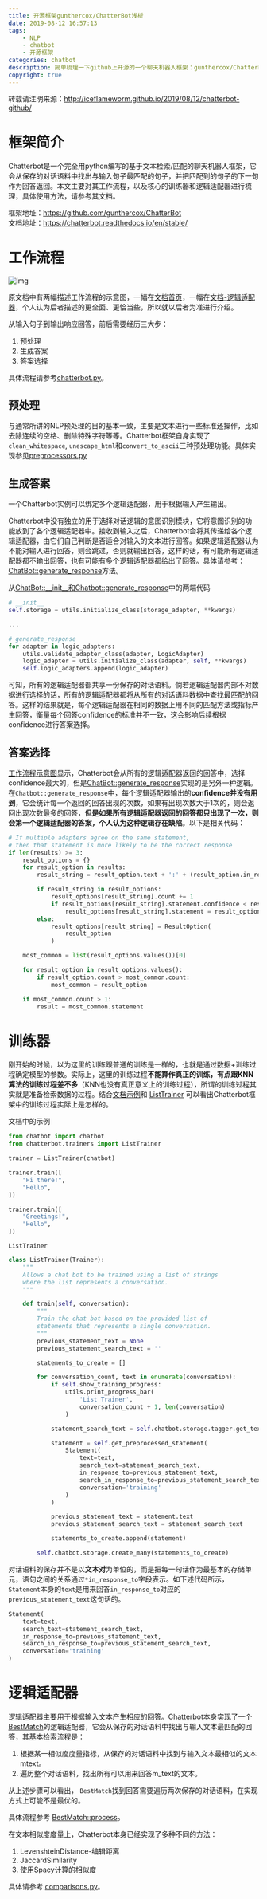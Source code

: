 ```yaml
---
title: 开源框架gunthercox/ChatterBot浅析
date: 2019-08-12 16:57:13
tags:
    - NLP
    - chatbot
    - 开源框架
categories: chatbot
description: 简单梳理一下github上开源的一个聊天机器人框架：gunthercox/ChatterBot，内容主要包含工作流程，训练器和逻辑适配器三部分。由于作者初涉chatbot这一领域，所以对某些部分的理解可能不到位，敬请谅解。
copyright: true
---
```


转载请注明来源：http://iceflameworm.github.io/2019/08/12/chatterbot-github/

# 框架简介
Chatterbot是一个完全用python编写的基于文本检索/匹配的聊天机器人框架，它会从保存的对话语料中找出与输入句子最匹配的句子，并把匹配到的句子的下一句作为回答返回。本文主要对其工作流程，以及核心的训练器和逻辑适配器进行梳理，具体使用方法，请参考其文档。

框架地址：https://github.com/gunthercox/ChatterBot   
文档地址：https://chatterbot.readthedocs.io/en/stable/

# 工作流程
![img](workflow.png)

原文档中有两幅描述工作流程的示意图，一幅在[文档首页](https://chatterbot.readthedocs.io/en/stable/index.html)，一幅在[文档-逻辑适配器](https://chatterbot.readthedocs.io/en/stable/logic/index.html)，个人认为后者描述的更全面、更恰当些，所以就以后者为准进行介绍。

从输入句子到输出响应回答，前后需要经历三大步：
1. 预处理
2. 生成答案
3. 答案选择

具体流程请参考[chatterbot.py](https://github.com/gunthercox/ChatterBot/blob/master/chatterbot/chatterbot.py)。

## 预处理

与通常所讲的NLP预处理的目的基本一致，主要是文本进行一些标准还操作，比如去除连续的空格、删除特殊字符等等。Chatterbot框架自身实现了`clean_whitespace`, `unescape_html`和`convert_to_ascii`三种预处理功能。具体实现参见[preprocessors.py](https://github.com/gunthercox/ChatterBot/blob/master/chatterbot/preprocessors.py)

## 生成答案

一个Chatterbot实例可以绑定多个逻辑适配器，用于根据输入产生输出。

Chatterbot中没有独立的用于选择对话逻辑的意图识别模块，它将意图识别的功能放到了各个逻辑适配器中。接收到输入之后，Chatterbot会将其传递给各个逻辑适配器，由它们自己判断是否适合对输入的文本进行回答。如果逻辑适配器认为不能对输入进行回答，则会跳过，否则就输出回答，这样的话，有可能所有逻辑适配器都不输出回答，也有可能有多个逻辑适配器都给出了回答。具体请参考：[ChatBot::generate_response](https://github.com/gunthercox/ChatterBot/blob/master/chatterbot/chatterbot.py)方法。

从[ChatBot::\_\_init\_\_和Chatbot::generate_response](https://github.com/gunthercox/ChatterBot/blob/master/chatterbot/chatterbot.py)中的两端代码

```python
# __init__
self.storage = utils.initialize_class(storage_adapter, **kwargs)

...

# generate_response
for adapter in logic_adapters:
    utils.validate_adapter_class(adapter, LogicAdapter)
    logic_adapter = utils.initialize_class(adapter, self, **kwargs)
    self.logic_adapters.append(logic_adapter)
```
可知，所有的逻辑适配器都共享一份保存的对话语料。倘若逻辑适配器内部不对数据进行选择的话，所有的逻辑适配器都将从所有的对话语料数据中查找最匹配的回答。这样的结果就是，每个逻辑适配器在相同的数据上用不同的匹配方法或指标产生回答，衡量每个回答confidence的标准并不一致，这会影响后续根据confidence进行答案选择。


## 答案选择

[工作流程示意图](#工作流程)显示，Chatterbot会从所有的逻辑适配器返回的回答中，选择confidence最大的，但是[ChatBot::generate_response](https://github.com/gunthercox/ChatterBot/blob/master/chatterbot/chatterbot.py)实现的是另外一种逻辑。在`Chatbot::generate_response`中，每个逻辑适配器输出的**confidence并没有用到**，它会统计每一个返回的回答出现的次数，如果有出现次数大于1次的，则会返回出现次数最多的回答，**但是如果所有逻辑适配器返回的回答都只出现了一次，则会第一个逻辑适配器的答案，个人认为这种逻辑存在缺陷**。以下是相关代码：

```python
# If multiple adapters agree on the same statement,
# then that statement is more likely to be the correct response
if len(results) >= 3:
    result_options = {}
    for result_option in results:
        result_string = result_option.text + ':' + (result_option.in_response_to or '')

        if result_string in result_options:
            result_options[result_string].count += 1
            if result_options[result_string].statement.confidence < result_option.confidence:
                result_options[result_string].statement = result_option
        else:
            result_options[result_string] = ResultOption(
                result_option
            )

    most_common = list(result_options.values())[0]

    for result_option in result_options.values():
        if result_option.count > most_common.count:
            most_common = result_option

    if most_common.count > 1:
        result = most_common.statement
```

# 训练器

刚开始的时候，以为这里的训练跟普通的训练是一样的，也就是通过数据+训练过程确定模型的参数。实际上，这里的训练过程**不能算作真正的训练，有点跟KNN算法的训练过程差不多**（KNN也没有真正意义上的训练过程），所谓的训练过程其实就是准备检索数据的过程。结合[文档示例](https://chatterbot.readthedocs.io/en/stable/training.html)和  [ListTrainer](https://github.com/gunthercox/ChatterBot/blob/master/chatterbot/trainers.py) 可以看出Chatterbot框架中的训练过程实际上是怎样的。

文档中的示例

```python
from chatbot import chatbot
from chatterbot.trainers import ListTrainer

trainer = ListTrainer(chatbot)

trainer.train([
    "Hi there!",
    "Hello",
])

trainer.train([
    "Greetings!",
    "Hello",
])
```

`ListTrainer`

```python
class ListTrainer(Trainer):
    """
    Allows a chat bot to be trained using a list of strings
    where the list represents a conversation.
    """

    def train(self, conversation):
        """
        Train the chat bot based on the provided list of
        statements that represents a single conversation.
        """
        previous_statement_text = None
        previous_statement_search_text = ''

        statements_to_create = []

        for conversation_count, text in enumerate(conversation):
            if self.show_training_progress:
                utils.print_progress_bar(
                    'List Trainer',
                    conversation_count + 1, len(conversation)
                )

            statement_search_text = self.chatbot.storage.tagger.get_text_index_string(text)

            statement = self.get_preprocessed_statement(
                Statement(
                    text=text,
                    search_text=statement_search_text,
                    in_response_to=previous_statement_text,
                    search_in_response_to=previous_statement_search_text,
                    conversation='training'
                )
            )

            previous_statement_text = statement.text
            previous_statement_search_text = statement_search_text

            statements_to_create.append(statement)

        self.chatbot.storage.create_many(statements_to_create)
```

对话语料的保存并不是以**文本对**为单位的，而是把每一句话作为最基本的存储单元，语句之间的关系通过`*in_response_to`字段表示。如下述代码所示，`Statement`本身的`text`是用来回答`in_response_to`对应的`previous_statement_text`这句话的。

```python
Statement(
    text=text,
    search_text=statement_search_text,
    in_response_to=previous_statement_text,
    search_in_response_to=previous_statement_search_text,
    conversation='training'
)
```

# 逻辑适配器

逻辑适配器主要用于根据输入文本产生相应的回答。Chatterbot本身实现了一个[BestMatch](https://github.com/gunthercox/ChatterBot/blob/master/chatterbot/logic/best_match.py)的逻辑适配器，它会从保存的对话语料中找出与输入文本最匹配的回答，其基本检索流程是：

1. 根据某一相似度度量指标，从保存的对话语料中找到与输入文本最相似的文本 mtext。
2. 遍历整个对话语料，找出所有可以用来回答m_text的文本。

从上述步骤可以看出， `BestMatch`找到回答需要遍历两次保存的对话语料，在实现方式上可能不是最优的。

具体流程参考 [BestMatch::process](https://github.com/gunthercox/ChatterBot/blob/master/chatterbot/logic/best_match.py)。


在文本相似度度量上，Chatterbot本身已经实现了多种不同的方法：
1. LevenshteinDistance-编辑距离
2. JaccardSimilarity
3. 使用Spacy计算的相似度

具体请参考 [comparisons.py](https://github.com/gunthercox/ChatterBot/blob/master/chatterbot/comparisons.py)。